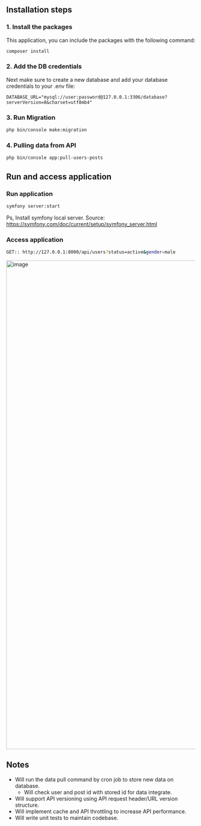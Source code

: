  ## Installation steps

### 1. Install the packages

This application, you can include the packages with the following command:

```bash
composer install
```
### 2. Add the DB credentials

Next make sure to create a new database and add your database credentials to your .env file:

```
DATABASE_URL="mysql://user:password@127.0.0.1:3306/database?serverVersion=8&charset=utf8mb4"
```

### 3. Run Migration
```bash
php bin/console make:migration
```

### 4. Pulling data from API
```bash
php bin/console app:pull-users-posts
``` 


## Run and access application
### Run application
```bash
symfony server:start
```

Ps, Install symfony local server. Source: https://symfony.com/doc/current/setup/symfony_server.html

### Access application
```bash
GET:: http://127.0.0.1:8000/api/users?status=active&gender=male
```
<img width="1300" alt="image" src="https://user-images.githubusercontent.com/16781160/218746528-d172ccc5-3148-4c41-ae08-0641c1e8c5c5.png">

## Notes
- Will run the data pull command by cron job to store new data on database.
  - Will check user and post id with stored id for data integrate.
- Will support API versioning using API request header/URL version structure.
- Will implement cache and API throttling to increase API performance.
- Will write unit tests to maintain codebase.
